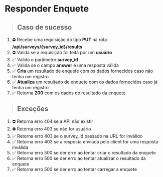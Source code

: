 # Responder Enquete

> ## Caso de sucesso
 
1. :no_entry: Recebe uma requisição do tipo **PUT** na rota **/api/surveys/{survey_id}/results**
2. :no_entry: Valida se a requisição foi feita por um **usuário**
3. :white_check_mark: Valida o parâmetro **survey_id**
4. :white_check_mark: Valida se o campo **answer** é uma resposta válida
5. :white_check_mark: **Cria** um resultado de enquete com os dados fornecidos caso não tenha um registro
6. :white_check_mark: **Atualiza** um resultado de enquete com os dados fornecidos caso já tenha um registro
7. :white_check_mark: Retorna **200** com os dados do resultado da enquete

> ## Exceções

1. :no_entry: Retorna erro 404 se a API não existir
2. :no_entry: Retorna erro 403 se não for usuário
3. :white_check_mark: Retorna erro 403 se o survey_id passado na URL for inválido
4. :white_check_mark: Retorna erro 403 se a resposta enviada pelo client for uma resposta inválida
5. :white_check_mark: Retorna erro 500 se der erro ao tentar criar o resultado da enquete
6. :white_check_mark: Retorna erro 500 se der erro ao tentar atualizar o resultado da enquete
7. :white_check_mark: Retorna erro 500 se der erro ao tentar carregar a enquete